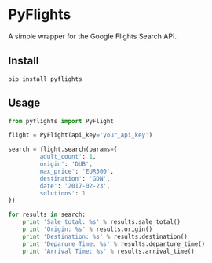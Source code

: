 # PyFlights

A simple wrapper for the Google Flights Search API.

## Install

```
pip install pyflights
```

## Usage

```python
from pyflights import PyFlight

flight = PyFlight(api_key='your_api_key')

search = flight.search(params={
        'adult_count': 1,
        'origin': 'DUB',
        'max_price': 'EUR500',
        'destination': 'GDN',
        'date': '2017-02-23',
        'solutions': 1
})

for results in search:
    print 'Sale total: %s' % results.sale_total()
    print 'Origin: %s' % results.origin()
    print 'Destination: %s' % results.destination()
    print 'Deparure Time: %s' % results.departure_time()
    print 'Arrival Time: %s' % results.arrival_time()
```

